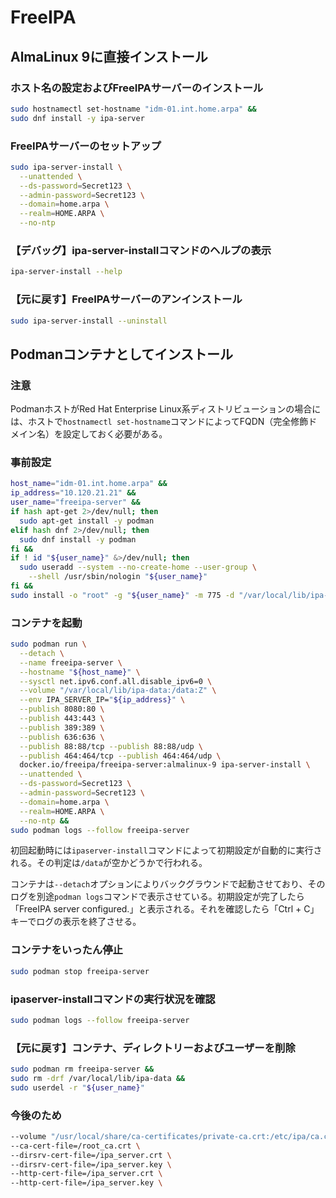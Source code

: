 # FreeIPA
## AlmaLinux 9に直接インストール
### ホスト名の設定およびFreeIPAサーバーのインストール
```sh
sudo hostnamectl set-hostname "idm-01.int.home.arpa" &&
sudo dnf install -y ipa-server
```

### FreeIPAサーバーのセットアップ
```sh
sudo ipa-server-install \
  --unattended \
  --ds-password=Secret123 \
  --admin-password=Secret123 \
  --domain=home.arpa \
  --realm=HOME.ARPA \
  --no-ntp
```

### 【デバッグ】ipa-server-installコマンドのヘルプの表示
```sh
ipa-server-install --help
```

### 【元に戻す】FreeIPAサーバーのアンインストール
```sh
sudo ipa-server-install --uninstall
```

## Podmanコンテナとしてインストール
### 注意
PodmanホストがRed Hat Enterprise Linux系ディストリビューションの場合には、ホストで`hostnamectl set-hostname`コマンドによってFQDN（完全修飾ドメイン名）を設定しておく必要がある。

### 事前設定
```sh
host_name="idm-01.int.home.arpa" &&
ip_address="10.120.21.21" &&
user_name="freeipa-server" &&
if hash apt-get 2>/dev/null; then
  sudo apt-get install -y podman
elif hash dnf 2>/dev/null; then
  sudo dnf install -y podman
fi &&
if ! id "${user_name}" &>/dev/null; then
  sudo useradd --system --no-create-home --user-group \
    --shell /usr/sbin/nologin "${user_name}"
fi &&
sudo install -o "root" -g "${user_name}" -m 775 -d "/var/local/lib/ipa-data"
```

### コンテナを起動
```sh
sudo podman run \
  --detach \
  --name freeipa-server \
  --hostname "${host_name}" \
  --sysctl net.ipv6.conf.all.disable_ipv6=0 \
  --volume "/var/local/lib/ipa-data:/data:Z" \
  --env IPA_SERVER_IP="${ip_address}" \
  --publish 8080:80 \
  --publish 443:443 \
  --publish 389:389 \
  --publish 636:636 \
  --publish 88:88/tcp --publish 88:88/udp \
  --publish 464:464/tcp --publish 464:464/udp \
  docker.io/freeipa/freeipa-server:almalinux-9 ipa-server-install \
  --unattended \
  --ds-password=Secret123 \
  --admin-password=Secret123 \
  --domain=home.arpa \
  --realm=HOME.ARPA \
  --no-ntp &&
sudo podman logs --follow freeipa-server
```
初回起動時には`ipaserver-install`コマンドによって初期設定が自動的に実行される。その判定は`/data`が空かどうかで行われる。

コンテナは`--detach`オプションによりバックグラウンドで起動させており、そのログを別途`podman logs`コマンドで表示させている。初期設定が完了したら「FreeIPA server configured.」と表示される。それを確認したら「Ctrl + C」キーでログの表示を終了させる。

### コンテナをいったん停止
```sh
sudo podman stop freeipa-server
```

### ipaserver-installコマンドの実行状況を確認
```sh
sudo podman logs --follow freeipa-server
```

### 【元に戻す】コンテナ、ディレクトリーおよびユーザーを削除
```sh
sudo podman rm freeipa-server &&
sudo rm -drf /var/local/lib/ipa-data &&
sudo userdel -r "${user_name}"
```

### 今後のため
```sh
--volume "/usr/local/share/ca-certificates/private-ca.crt:/etc/ipa/ca.crt:z,ro" \
--ca-cert-file=/root_ca.crt \
--dirsrv-cert-file=/ipa_server.crt \
--dirsrv-cert-file=/ipa_server.key \
--http-cert-file=/ipa_server.crt \
--http-cert-file=/ipa_server.key \
```
